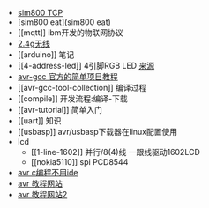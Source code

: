 * [sim800 TCP](sim800-tcp)
* [sim800 eat](sim800 eat)
* [[mqtt]] ibm开发的物联网协议
* [2.4g无线](nrf24)
* [[arduino]] 笔记
* [[4-address-led]] 4引脚RGB LED [来源](http://www.instructables.com/id/Demystifying-4-pin-addressable-RGB-LEDS/)
* [avr-gcc 官方的简单项目教程](http://www.nongnu.org/avr-libc/user-manual/group__demo__project.html)
* [[avr-gcc-tool-collection]] 编译过程
* [[compile]] 开发流程:编译-下载
* [[avr-tutorial]] 简单入门
* [[uart]] 知识
* [[usbasp]] avr/usbasp下载器在linux配置使用
* lcd
  * [[1-line-1602]] 并行/8(4)线 一跟线驱动1602LCD
  * [[nokia5110]]  spi PCD8544
* [avr c编程不用ide](http://www.tuxgraphics.org/electronics/200904/avr-c-programming.shtml)
* [avr 教程网站](http://www.avrfreaks.net/)
* [avr 教程网站2](http://electrons.psychogenic.com/modules/arms/art/3/AVRGCCProgrammingGuide.php)